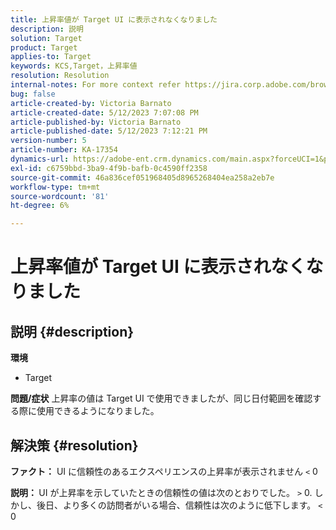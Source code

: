 ```yaml
---
title: 上昇率値が Target UI に表示されなくなりました
description: 説明
solution: Target
product: Target
applies-to: Target
keywords: KCS,Target，上昇率値
resolution: Resolution
internal-notes: For more context refer https://jira.corp.adobe.com/browse/TGT-41844
bug: false
article-created-by: Victoria Barnato
article-created-date: 5/12/2023 7:07:08 PM
article-published-by: Victoria Barnato
article-published-date: 5/12/2023 7:12:21 PM
version-number: 5
article-number: KA-17354
dynamics-url: https://adobe-ent.crm.dynamics.com/main.aspx?forceUCI=1&pagetype=entityrecord&etn=knowledgearticle&id=dd67242c-f8f0-ed11-8849-6045bd006ce9
exl-id: c6759bbd-3ba9-4f9b-bafb-0c4590ff2358
source-git-commit: 46a836cef051968405d8965268404ea258a2eb7e
workflow-type: tm+mt
source-wordcount: '81'
ht-degree: 6%

---
```


# 上昇率値が Target UI に表示されなくなりました

## 説明 {#description}

<b>環境</b>
- Target

<b>問題/症状</b>
上昇率の値は Target UI で使用できましたが、同じ日付範囲を確認する際に使用できるようになりました。


## 解決策 {#resolution}




<b>ファクト：</b> UI に信頼性のあるエクスペリエンスの上昇率が表示されません `<`  0



<b>説明： </b>UI が上昇率を示していたときの信頼性の値は次のとおりでした。 `>`  0. しかし、後日、より多くの訪問者がいる場合、信頼性は次のように低下します。 `<`  0
